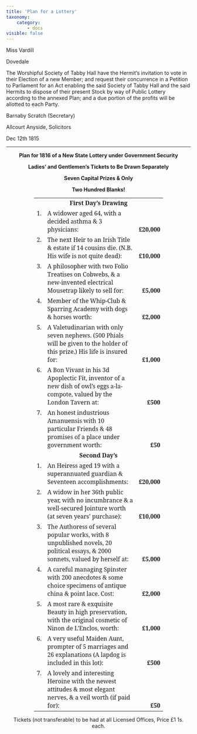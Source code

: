 ```yaml
---
title: 'Plan for a Lottery'
taxonomy:
    category:
        - docs
visible: false
---
```


<div class="author">Miss Vardill</div>

Dovedale

The Worshipful Society of Tabby Hall have the Hermit’s invitation to vote in their Election of a new Member; and request their concurrence in a Petition to Parliament for an Act enabling the said Society of Tabby Hall and the said Hermits to dispose of their present Stock by way of Public Lottery according to the annexed Plan; and a due portion of the profits will be allotted to each Party.

Barnaby Scratch (Secretary)

Allcourt Anyside, Solicitors

Dec 12th 1815

---
<div style="text-align: center; font-weight: bold;">

<p>
Plan for 1816 of a New State Lottery under Government Security 
</p>
<p>
Ladies’ and Gentlemen’s Tickets to Be Drawn Separately  
</p>
<p>
Seven Capital Prizes & Only  
</p>
<p>
Two Hundred Blanks!
</p>
</div>

<table border="0" style="width: 70%;margin: auto; font-family: 'Noto Serif'">
<tr>
<td colspan="3" style="text-align: center;font-weight: bold;">
First Day’s Drawing
</td>
</tr>
<tr>
<td style="vertical-align: top;">
1.
</td>
<td>
A widower aged 64, with a decided asthma &amp; 3 physicians:
</td>
<td style="vertical-align: bottom;text-align: right;">
<strong>
£20,000
</strong>
</td>
</tr>
<tr>
<td style="vertical-align: top;">
2.
</td>
<td>
The next Heir to an Irish Title &amp; estate if 14 cousins die. (N.B. His wife is not quite dead):
</td>
<td style="vertical-align: bottom;text-align: right;">
<strong>
£10,000
</strong>
</td>
</tr>
<tr>
<td style="vertical-align: top;">
3.
</td>
<td>
A philosopher with two Folio Treatises on Cobwebs, &amp; a new-invented electrical Mousetrap likely to sell for:
</td>
<td style="vertical-align: bottom;text-align: right;">
<strong>
£5,000
</strong>
</td>
</tr>
<tr>
<td style="vertical-align: top;">
4.
</td>
<td>
Member of the Whip-Club &amp; Sparring Academy with dogs &amp; horses worth:
</td>
<td style="vertical-align: bottom;text-align: right;">
<strong>
£2,000
</strong>
</td>
</tr>
<tr>
<td style="vertical-align: top;">
5.
</td>
<td>
A Valetudinarian with only seven nephews. (500 Phials will be given to the holder of this prize.) His life is insured for:
</td>
<td style="vertical-align: bottom;text-align: right;">
<strong>
£1,000
</strong>
</td>
</tr>
<tr>
<td style="vertical-align: top;">
6.
</td>
<td>
A Bon Vivant in his 3d Apoplectic Fit, inventor of a new dish of owl’s eggs a-la-compote, valued by the London Tavern at:
</td>
<td style="vertical-align: bottom;text-align: right;">
<strong>
£500
</strong>
</td>
</tr>
<tr>
<td style="vertical-align: top;">
7.
</td>
<td>
An honest industrious Amanuensis with 10 particular Friends &amp; 48 promises of a place under government worth:
</td>
<td style="vertical-align: bottom;text-align: right;">
<strong>
£50
</strong>
</td>
</tr>
<tr>
<td colspan="3" style="text-align: center;font-weight: bold;">
Second Day’s
</tr>
<tr>
<td style="vertical-align: top;">
1.
</td>
<td>
An Heiress aged 19 with a superannuated guardian &amp; Seventeen accomplishments:
</td>
<td style="vertical-align: bottom;text-align: right;">
<strong>
£20,000
</strong>
</td>
</tr>
<tr>
<td style="vertical-align: top;">
2.
</td>
<td>
A widow in her 36th public year, with no incumbrance &amp; a well-secured Jointure worth (at seven years’ purchase):
</td>
<td style="vertical-align: bottom;text-align: right;">
<strong>
£10,000
</strong>
</td>
</tr>
<tr>
<td style="vertical-align: top;">
3.
</td>
<td>
The Authoress of several popular works, with 8 unpublished novels, 20 political essays, &amp; 2000 sonnets, valued by herself at:
</td>
<td style="vertical-align: bottom;text-align: right;">
<strong>
£5,000
</strong>
</td>
</tr>
<tr>
<td style="vertical-align: top;">
4.
</td>
<td>
A careful managing Spinster with 200 anecdotes &amp; some choice specimens of antique china &amp; point lace. Cost:
</td>
<td style="vertical-align: bottom;text-align: right;">
<strong>
£2,000
</strong>
</td>
</tr>
<tr>
<td style="vertical-align: top;">
5.
</td>
<td>
A most rare &amp; exquisite Beauty in high preservation, with the original cosmetic of Ninon de L’Enclos, worth:
</td>
<td style="vertical-align: bottom;text-align: right;">
<strong>
£1,000
</strong>
</td>
</tr>
<tr>
<td style="vertical-align: top;">
6.
</td>
<td>
A very useful Maiden Aunt, prompter of 5 marriages and 26 explanations (A lapdog is included in this lot):
</td>
<td style="vertical-align: bottom;text-align: right;">
<strong>
£500
</strong>
</td>
</tr>
<tr>
<td style="vertical-align: top;">
7.
</td>
<td>
A lovely and interesting Heroine with the newest attitudes &amp; most elegant nerves, &amp; a veil worth (if paid for):
</td>
<td style="vertical-align: bottom;text-align: right;">
<strong>
£50
</strong>
</td>
</tr>
</table>
<div style="text-align:center;">
<p>
Tickets (not transferable) to be had at all Licensed Offices, Price £1 1s. each.
</p>
</div>


